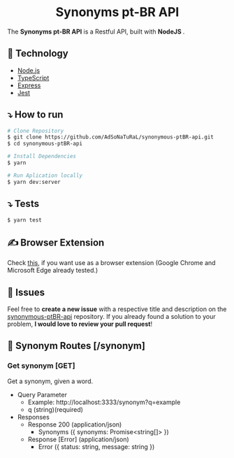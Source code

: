 <div align="center">
   <h1>Synonyms pt-BR API</h1>
</div>

The <strong>Synonyms pt-BR API</strong> is a Restful API, built with <strong> NodeJS </strong>.

## 🚀 Technology

- [Node.js](https://nodejs.org/en/)
- [TypeScript](https://www.typescriptlang.org/)
- [Express](https://expressjs.com/pt-br/)
- [Jest](https://jestjs.io/)

## ⤵ How to run

```bash
# Clone Repository
$ git clone https://github.com/AdSoNaTuRaL/synonymous-ptBR-api.git
$ cd synonymous-ptBR-api
```

```bash
# Install Dependencies
$ yarn
```

```bash
# Run Aplication locally
$ yarn dev:server
```

## ⤵ Tests

```bash
$ yarn test
```

## ✍ Browser Extension

Check [this](https://github.com/AdSoNaTuRaL/cs50-problem-sets/tree/main/final-project), if you want use as a browser extension (Google Chrome and Microsoft Edge already tested.)

## 🤔 Issues

Feel free to **create a new issue** with a respective title and description on the [synonymous-ptBR-api](https://github.com/AdSoNaTuRaL/synonymous-ptBR-api/issues) repository.
If you already found a solution to your problem, **I would love to review your pull request**!

## 📍 Synonym Routes [/synonym]

### Get synonym [GET]

Get a synonym, given a word.

- Query Parameter
  - Example: http://localhost:3333/synonym?q=example
  - q (string)(required)
- Responses
  - Response 200 (application/json)
    - Synonyms ({ synonyms: Promise<string[]> })
  - Response [Error] (application/json)
    - Error ({ status: string, message: string })
